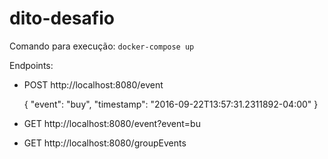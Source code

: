 # dito-desafio

Comando para execução: ```docker-compose up```

Endpoints:

* POST http://localhost:8080/event 

    {
        "event": "buy",
        "timestamp": "2016-09-22T13:57:31.2311892-04:00"
    }
* GET http://localhost:8080/event?event=bu
* GET  http://localhost:8080/groupEvents
